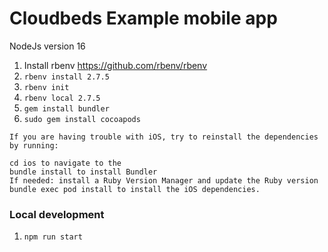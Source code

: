 # Cloudbeds Example mobile app

NodeJs version 16

1. Install rbenv https://github.com/rbenv/rbenv
2. `rbenv install 2.7.5`
3. `rbenv init`
4. `rbenv local 2.7.5`
5. `gem install bundler`
6. `sudo gem install cocoapods`

```
If you are having trouble with iOS, try to reinstall the dependencies by running:

cd ios to navigate to the
bundle install to install Bundler
If needed: install a Ruby Version Manager and update the Ruby version
bundle exec pod install to install the iOS dependencies.
```

### Local development
1. `npm run start`
